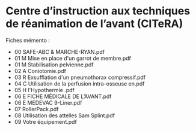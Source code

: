 # Centre d’instruction aux techniques de réanimation de l’avant (CITeRA)

Fiches mémento :

- 00 SAFE-ABC & MARCHE-RYAN.pdf
- 01 M Mise en place d'un garrot de membre.pdf
- 01 M Stabilisation pelvienne.pdf
- 02 A Coniotomie.pdf
- 03 R Exsufflation d'un pneumothorax compressif.pdf
- 04 C Utilisation de la perfusion intra-osseuse en.pdf
- 05 H l'Hypothermie .pdf
- 06 E FICHE MÉDICALE DE L’AVANT.pdf
- 06 E MEDEVAC 9-Liner.pdf
- 07 RollerPack.pdf
- 08 Utilisation des attelles Sam Splint.pdf
- 09 Votre équipement.pdf
